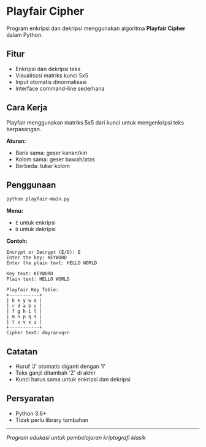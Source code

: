 # Playfair Cipher

Program enkripsi dan dekripsi menggunakan algoritma **Playfair Cipher** dalam Python.

## Fitur

- Enkripsi dan dekripsi teks
- Visualisasi matriks kunci 5x5
- Input otomatis dinormalisasi
- Interface command-line sederhana

## Cara Kerja

Playfair menggunakan matriks 5x5 dari kunci untuk mengenkripsi teks berpasangan.

**Aturan:**

- Baris sama: geser kanan/kiri
- Kolom sama: geser bawah/atas
- Berbeda: tukar kolom

## Penggunaan

```bash
python playfair-main.py
```

**Menu:**

- `E` untuk enkripsi
- `D` untuk dekripsi

**Contoh:**

```
Encrypt or Decrypt (E/D): E
Enter the key: KEYWORD
Enter the plain text: HELLO WORLD

Key text: KEYWORD
Plain text: HELLO WORLD

Playfair Key Table:
+-----------+
| k e y w o |
| r d a b c |
| f g h i l |
| m n p q s |
| t u v x z |
+-----------+
Cipher text: dmyranvqrn
```

## Catatan

- Huruf 'J' otomatis diganti dengan 'I'
- Teks ganjil ditambah 'Z' di akhir
- Kunci harus sama untuk enkripsi dan dekripsi

## Persyaratan

- Python 3.6+
- Tidak perlu library tambahan

---

_Program edukasi untuk pembelajaran kriptografi klasik_
